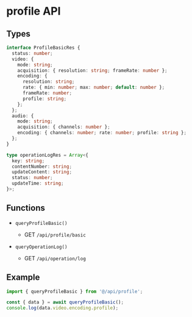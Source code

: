 # profile API

## Types

```ts
interface ProfileBasicRes {
  status: number;
  video: {
    mode: string;
    acquisition: { resolution: string; frameRate: number };
    encoding: {
      resolution: string;
      rate: { min: number; max: number; default: number };
      frameRate: number;
      profile: string;
    };
  };
  audio: {
    mode: string;
    acquisition: { channels: number };
    encoding: { channels: number; rate: number; profile: string };
  };
}

type operationLogRes = Array<{
  key: string;
  contentNumber: string;
  updateContent: string;
  status: number;
  updateTime: string;
}>;
```

## Functions

- `queryProfileBasic()`
  - GET `/api/profile/basic`

- `queryOperationLog()`
  - GET `/api/operation/log`

## Example

```ts
import { queryProfileBasic } from '@/api/profile';

const { data } = await queryProfileBasic();
console.log(data.video.encoding.profile);
```
